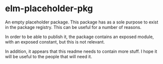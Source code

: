 # elm-placeholder-pkg

An empty placeholder package.
This package has as a sole purpose to exist in the package registry.
This can be useful for a number of reasons.

In order to be able to publish it,
the package contains an exposed module,
with an exposed constant, but this is not relevant.

In addition, it appears that this readme needs to contain more stuff.
I hope it will be useful to the people that will need it.
